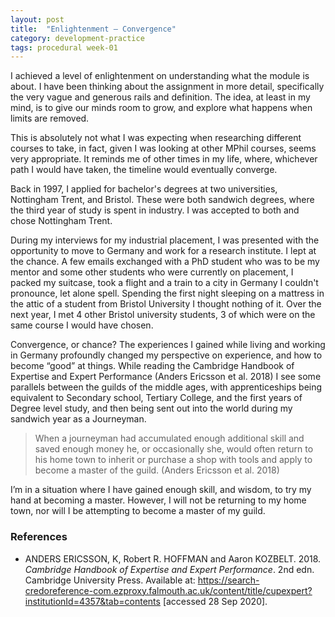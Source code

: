 ```yaml
---
layout: post
title:  "Enlightenment — Convergence"
category: development-practice
tags: procedural week-01
---
```


I achieved a level of enlightenment on understanding what the module is about. I have been thinking about the assignment in more detail, specifically the very vague and generous rails and definition. The idea, at least in my mind, is to give our minds room to grow, and explore what happens when limits are removed.

This is absolutely not what I was expecting when researching different courses to take, in fact, given I was looking at other MPhil courses, seems very appropriate. It reminds me of other times in my life, where, whichever path I would have taken, the timeline would eventually converge.

Back in 1997, I applied for bachelor's degrees at two universities, Nottingham Trent, and Bristol. These were both sandwich degrees, where the third year of study is spent in industry. I was accepted to both and chose Nottingham Trent.

During my interviews for my industrial placement, I was presented with the opportunity to move to Germany and work for a research institute. I lept at the chance. A few emails exchanged with a PhD student who was to be my mentor and some other students who were currently on placement, I packed my suitcase, took a flight and a train to a city in Germany I couldn't pronounce, let alone spell. Spending the first night sleeping on a mattress in the attic of a student from Bristol University I thought nothing of it. Over the next year, I met 4 other Bristol university students, 3 of which were on the same course I would have chosen.

Convergence, or chance? The experiences I gained while living and working in Germany profoundly changed my perspective on experience, and how to become “good” at things. While reading the Cambridge Handbook of Expertise and Expert Performance (Anders Ericsson et al. 2018) I see some parallels between the guilds of the middle ages, with apprenticeships being equivalent to Secondary school, Tertiary College, and the first years of Degree level study, and then being sent out into the world during my sandwich year as a Journeyman.

> When a journeyman had accumulated enough additional skill and saved enough money he, or occasionally she, would often return to his home town to inherit or purchase a shop with tools and apply to become a master of the guild.
(Anders Ericsson et al. 2018)

I’m in a situation where I have gained enough skill, and wisdom, to try my hand at becoming a master. However, I will not be returning to my home town, nor will I be attempting to become a master of my guild.

### References

- ANDERS ERICSSON, K, Robert R. HOFFMAN and Aaron KOZBELT. 2018. _Cambridge Handbook of Expertise and Expert Performance_. 2nd edn. Cambridge University Press. Available at: https://search-credoreference-com.ezproxy.falmouth.ac.uk/content/title/cupexpert?institutionId=4357&tab=contents [accessed 28 Sep 2020].
